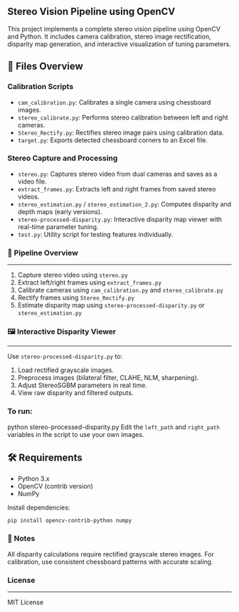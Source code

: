 ## Stereo Vision Pipeline using OpenCV

This project implements a complete stereo vision pipeline using OpenCV and Python. It includes camera calibration, stereo image rectification, disparity map generation, and interactive visualization of tuning parameters.

## 📁 Files Overview

### Calibration Scripts
- `cam_calibration.py`: Calibrates a single camera using chessboard images.
- `stereo_calibrate.py`: Performs stereo calibration between left and right cameras.
- `Stereo_Rectify.py`: Rectifies stereo image pairs using calibration data.
- `target.py`: Exports detected chessboard corners to an Excel file.

### Stereo Capture and Processing
- `stereo.py`: Captures stereo video from dual cameras and saves as a video file.
- `extract_frames.py`: Extracts left and right frames from saved stereo videos.
- `stereo_estimation.py` / `stereo_estimation_2.py`: Computes disparity and depth maps (early versions).
- `stereo-processed-disparity.py`: Interactive disparity map viewer with real-time parameter tuning.
- `test.py`: Utility script for testing features individually.

### 🔄 Pipeline Overview
---------------------
1.	Capture stereo video using `stereo.py`
2.	Extract left/right frames using `extract_frames.py`
3.	Calibrate cameras using `cam_calibration.py` and `stereo_calibrate.py`
4.	Rectify frames using `Stereo_Rectify.py`
5.	Estimate disparity map using `stereo-processed-disparity.py` or `stereo_estimation.py`

   
### 🖼️ Interactive Disparity Viewer
-------------------------------
Use `stereo-processed-disparity.py` to:
  1. Load rectified grayscale images.
  2. Preprocess images (bilateral filter, CLAHE, NLM, sharpening).
  3. Adjust StereoSGBM parameters in real time.
  4. View raw disparity and filtered outputs. 
  
### To run:

python stereo-processed-disparity.py
Edit the `left_path` and `right_path` variables in the script to use your own images.


## 🛠 Requirements

- Python 3.x
- OpenCV (contrib version)
- NumPy

Install dependencies:

```bash
pip install opencv-contrib-python numpy
```


### 📌 Notes

All disparity calculations require rectified grayscale stereo images.
For calibration, use consistent chessboard patterns with accurate scaling.

### License
-------
MIT License
